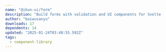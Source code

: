 ```yaml
---
name: "@ikun-ui/form"
description: "Build forms with validation and UI components for Svelte."
author: "baiwusanyu"
downloads: 17
dependents: 14
updated: "2025-01-24T03:48:55.592Z"
tags: 
  - component-library
---
```

